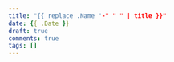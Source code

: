 ```yaml
---
title: "{{ replace .Name "-" " " | title }}"
date: {{ .Date }}
draft: true
comments: true
tags: []
---
```



